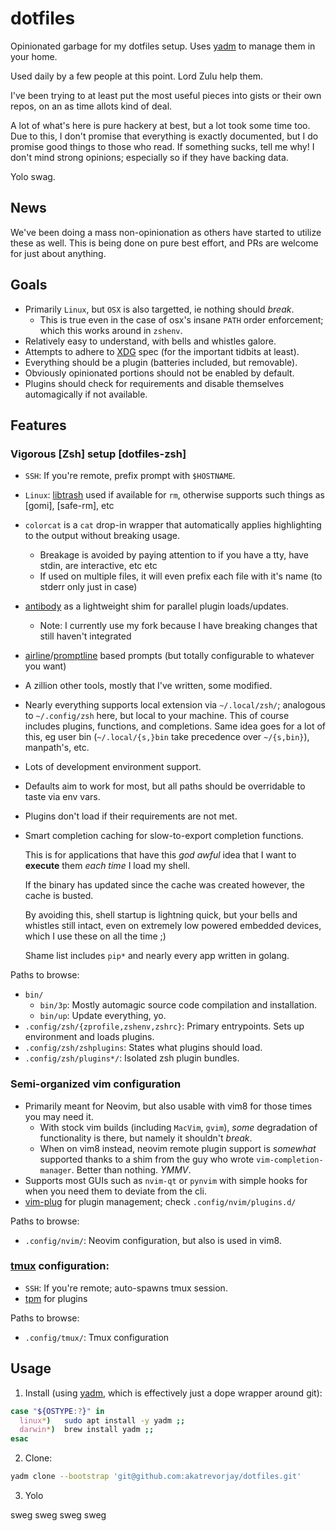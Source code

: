 dotfiles
========

Opinionated garbage for my dotfiles setup. Uses [yadm] to manage them in your home.

Used daily by a few people at this point. Lord Zulu help them.

I've been trying to at least put the most useful pieces into gists or their own repos, on an as time allots kind of
deal.

A lot of what's here is pure hackery at best, but a lot took some time too.
Due to this, I don't promise that everything is exactly documented, but I do promise good things to those who read.
If something sucks, tell me why! I don't mind strong opinions; especially so if they have backing data.

Yolo swag.


News
----

We've been doing a mass non-opinionation as others have started to utilize these as well.
This is being done on pure best effort, and PRs are welcome for just about anything.


Goals
-----

* Primarily `Linux`, but `OSX` is also targetted, ie nothing should _break_.
  - This is true even in the case of osx's insane `PATH` order enforcement; which this works around in `zshenv`.
* Relatively easy to understand, with bells and whistles galore.
* Attempts to adhere to [XDG] spec (for the important tidbits at least).
* Everything should be a plugin (batteries included, but removable).
* Obviously opinionated portions should not be enabled by default.
* Plugins should check for requirements and disable themselves automagically if not available.

Features
--------

### Vigorous [Zsh] setup [dotfiles-zsh]

  * `SSH`: If you're remote, prefix prompt with `$HOSTNAME`.
  * `Linux`: [libtrash] used if available for `rm`, otherwise supports such things as [gomi], [safe-rm], etc
  * `colorcat` is a `cat` drop-in wrapper that automatically applies highlighting to the output without breaking usage.
    - Breakage is avoided by paying attention to if you have a tty, have stdin, are interactive, etc etc
    - If used on multiple files, it will even prefix each file with it's name (to stderr only just in case)
  * [antibody] as a lightweight shim for parallel plugin loads/updates.
    - Note: I currently use my fork because I have breaking changes that still haven't integrated
  * [airline]/[promptline] based prompts (but totally configurable to whatever you want)

  * A zillion other tools, mostly that I've written, some modified.

  * Nearly everything supports local extension via `~/.local/zsh/`; analogous to `~/.config/zsh` here,
    but local to your machine. This of course includes plugins, functions, and completions.
    Same idea goes for a lot of this, eg user bin (`~/.local/{s,}bin` take precedence over `~/{s,bin}`), manpath's, etc.

  * Lots of development environment support.
  * Defaults aim to work for most, but all paths should be overridable to taste via env vars.
  * Plugins don't load if their requirements are not met.

  * Smart completion caching for slow-to-export completion functions.

    This is for applications that have this _god awful_ idea that I want to **execute** them _each time_ I load my shell.

    If the binary has updated since the cache was created however, the cache is busted.

    By avoiding this, shell startup is lightning quick, but your bells and whistles still intact, even on extremely low powered embedded devices, which I use these on all the time ;)

    Shame list includes `pip*` and nearly every app written in golang.

Paths to browse:
  - `bin/`
    - `bin/3p`: Mostly automagic source code compilation and installation.
    - `bin/up`: Update everything, yo.
  - `.config/zsh/{zprofile,zshenv,zshrc}`: Primary entrypoints. Sets up environment and loads plugins.
  - `.config/zsh/zshplugins`: States what plugins should load.
  - `.config/zsh/plugins*/`: Isolated zsh plugin bundles.

### Semi-organized vim configuration

  * Primarily meant for Neovim, but also usable with vim8 for those times you may need it.
    * With stock vim builds (including `MacVim`, `gvim`), _some_ degradation of functionality is there, but namely it shouldn't _break_.
    * When on vim8 instead, neovim remote plugin support is _somewhat_ supported thanks to a shim from the guy who wrote `vim-completion-manager`. Better than nothing. _YMMV_.
  * Supports most GUIs such as `nvim-qt` or `pynvim` with simple hooks for when you need them to deviate from the cli.
  * [vim-plug] for plugin management; check `.config/nvim/plugins.d/`

Paths to browse:
  - `.config/nvim/`: Neovim configuration, but also is used in vim8.

### [tmux] configuration:

  * `SSH`: If you're remote; auto-spawns tmux session.
  * [tpm] for plugins

Paths to browse:
  - `.config/tmux/`: Tmux configuration


Usage
-----

1. Install (using [yadm], which is effectively just a dope wrapper around git):

```sh
case "${OSTYPE:?}" in
  linux*)   sudo apt install -y yadm ;;
  darwin*)  brew install yadm ;;
esac
```

2. Clone:

```sh
yadm clone --bootstrap 'git@github.com:akatrevorjay/dotfiles.git'
```

3. Yolo

sweg sweg sweg sweg


[yadm]: https://github.com/TheLocehiliosan/yadm
[libtrash]: https://github.com/akatrevorjay/libtrash
[antibody]: https://github.com/akatrevorjay/antibody
[vim-plug]: https://github.com/junegunn/vim-plug
[tmux]: http://github.com/tmux/tmux
[XDG]: https://specifications.freedesktop.org/basedir-spec/basedir-spec-latest.html
[airline]: https://github.com/vim-airline/vim-airline
[promptline]: https://github.com/edkolev/promptline.vim
[tpm]: https://github.com/tmux-plugins/tpm

